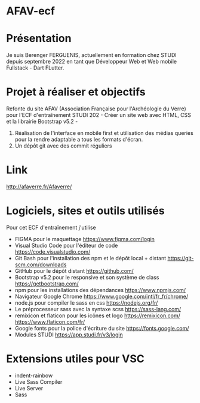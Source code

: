 # AFAV-ecf
# Présentation
Je suis Berenger FERGUENIS, actuellement en formation chez STUDI depuis septembre 2022 en tant que Développeur Web et Web mobile Fullstack - Dart FLutter.
# Projet à réaliser et objectifs
Refonte du site AFAV (Association Française pour l'Archéologie du Verre) pour l'ECF d'entraînement STUDI 202 - Créer un site web avec HTML, CSS et la librairie Bootstrap v5.2 - 
1. Réalisation de l'interface en mobile first et utilisation des médias queries pour la rendre adaptable a tous les formats d'écran.
2. Un dépôt git avec des commit réguliers
# Link
http://afaverre.fr/Afaverre/
# Logiciels, sites et outils utilisés
Pour cet ECF d'entraînement j'utilise 
* FIGMA pour le maquettage
https://www.figma.com/login
* Visual Studio Code pour l'éditeur de code
https://code.visualstudio.com/
* Git Bash pour l'installation des npm et le dépôt local + distant
https://git-scm.com/downloads
* GitHub pour le dépôt distant
https://github.com/
* Bootstrap v5.2 pour le responsive et son système de class
https://getbootstrap.com/
* npm pour les installations des dépendances 
https://www.npmjs.com/
* Navigateur Google Chrome
https://www.google.com/intl/fr_fr/chrome/
* node.js pour compiler le sass en css
https://nodejs.org/fr/
* Le préprocesseur sass avec la syntaxe scss 
https://sass-lang.com/
* remixicon et flaticon pour les icônes et logo
https://remixicon.com/
https://www.flaticon.com/fr/
* Google fonts pour la police d'écriture du site
https://fonts.google.com/
* Modules STUDI 
https://app.studi.fr/v3/login
# Extensions utiles pour VSC
* indent-rainbow
* Live Sass Compiler
* Live Server
* Sass

